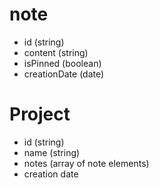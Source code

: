 # note
- id (string)
- content (string)
- isPinned (boolean)
- creationDate (date)

# Project
- id (string)
- name (string)
- notes (array of note elements)
- creation date

